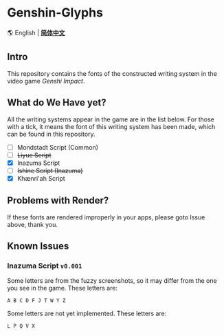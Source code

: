 # Genshin-Glyphs

🌎 English | **[简体中文](README.md)**

## Intro

This repository contains the fonts of the constructed writing system
in the video game *Genshi Impact*. 

## What do We Have yet?

All the writing systems appear in the game are in the list below.
For those with a tick, it means the font of this writing system has been made,
which can be found in this repository. 

- [ ] Mondstadt Script (Common)
- [ ] ~~Liyue Script~~
- [X] Inazuma Script
- [ ] ~~Ishine Script (Inazuma)~~
- [X] Khænri'ah Script

## Problems with Render?

If these fonts are rendered improperly in your apps,
please goto Issue above, thank you.

## Known Issues

### Inazuma Script `v0.001`

Some letters are from the fuzzy screenshots, so it may differ from
the one you see in the game. These letters are:

```
A B C D F J T W Y Z
```

Some letters are not yet implemented. These letters are:

```
L P Q V X
```

